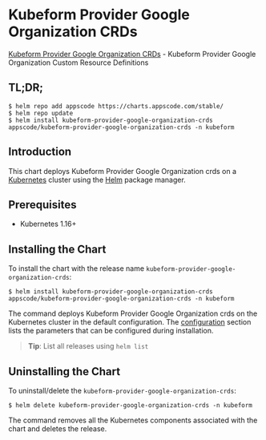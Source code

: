 # Kubeform Provider Google Organization CRDs

[Kubeform Provider Google Organization CRDs](https://github.com/kubeform) - Kubeform Provider Google Organization Custom Resource Definitions

## TL;DR;

```console
$ helm repo add appscode https://charts.appscode.com/stable/
$ helm repo update
$ helm install kubeform-provider-google-organization-crds appscode/kubeform-provider-google-organization-crds -n kubeform
```

## Introduction

This chart deploys Kubeform Provider Google Organization crds on a [Kubernetes](http://kubernetes.io) cluster using the [Helm](https://helm.sh) package manager.

## Prerequisites

- Kubernetes 1.16+

## Installing the Chart

To install the chart with the release name `kubeform-provider-google-organization-crds`:

```console
$ helm install kubeform-provider-google-organization-crds appscode/kubeform-provider-google-organization-crds -n kubeform
```

The command deploys Kubeform Provider Google Organization crds on the Kubernetes cluster in the default configuration. The [configuration](#configuration) section lists the parameters that can be configured during installation.

> **Tip**: List all releases using `helm list`

## Uninstalling the Chart

To uninstall/delete the `kubeform-provider-google-organization-crds`:

```console
$ helm delete kubeform-provider-google-organization-crds -n kubeform
```

The command removes all the Kubernetes components associated with the chart and deletes the release.


